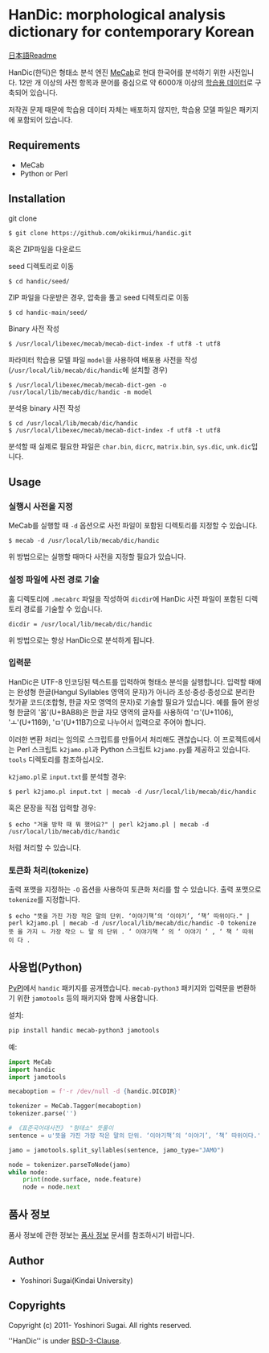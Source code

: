 # HanDic: morphological analysis dictionary for contemporary Korean

[日本語Readme](README_ja.md)

HanDic(한딕)은 형태소 분석 엔진 [MeCab](https://taku910.github.io/mecab/)로 현대 한국어를 분석하기 위한 사전입니다.
12만 개 이상의 사전 항목과 문어를 중심으로 약 6000개 이상의 [학습용 데이터](docs/source_list.md)로 구축되어 있습니다.

저작권 문제 때문에 학습용 데이터 자체는 배포하지 않지만, 학습용 모델 파일은 패키지에 포함되어 있습니다.

## Requirements

  - MeCab
  - Python or Perl

## Installation

git clone

```Shell
$ git clone https://github.com/okikirmui/handic.git
```

혹은 ZIP파일을 다운로드

seed 디렉토리로 이동

```Shell
$ cd handic/seed/
```

ZIP 파일을 다운받은 경우, 압축을 풀고 seed 디렉토리로 이동

```Shell
$ cd handic-main/seed/
```

Binary 사전 작성

```Shell
$ /usr/local/libexec/mecab/mecab-dict-index -f utf8 -t utf8
```

파라미터 학습용 모델 파일 `model`을 사용하여 배포용 사전을 작성(`/usr/local/lib/mecab/dic/handic`에 설치할 경우)

```Shell
$ /usr/local/libexec/mecab/mecab-dict-gen -o /usr/local/lib/mecab/dic/handic -m model
```

분석용 binary 사전 작성

```Shell
$ cd /usr/local/lib/mecab/dic/handic
$ /usr/local/libexec/mecab/mecab-dict-index -f utf8 -t utf8
```

분석할 때 실제로 필요한 파일은 `char.bin`, `dicrc`, `matrix.bin`, `sys.dic`, `unk.dic`입니다.

## Usage

### 실행시 사전을 지정

MeCab를 실행할 때 `-d` 옵션으로 사전 파일이 포함된 디렉토리를 지정할 수 있습니다.

```Shell
$ mecab -d /usr/local/lib/mecab/dic/handic
```

위 방법으로는 실행할 때마다 사전을 지정할 필요가 있습니다.

### 설정 파일에 사전 경로 기술

홈 디렉토리에 `.mecabrc` 파일을 작성하여 `dicdir`에 HanDic 사전 파일이 포함된 디렉토리 경로를 기술할 수 있습니다.

```text
dicdir = /usr/local/lib/mecab/dic/handic
```

위 방법으로는 항상 HanDic으로 분석하게 됩니다.

### 입력문

HanDic은 UTF-8 인코딩된 텍스트를 입력하여 형태소 분석을 실행합니다.
입력할 때에는 완성형 한글(Hangul Syllables 영역의 문자)가 아니라 초성·중성·종성으로 분리한 첫가끝 코드(조합형, 한글 자모 영역의 문자)로 기술할 필요가 있습니다.
예를 들어 완성형 한글의 '몸'(U+BAB8)은 한글 자모 영역의 글자를 사용하여 'ㅁ'(U+1106), 'ㅗ'(U+1169), 'ㅁ'(U+11B7)으로 나누어서 입력으로 주어야 합니다.

이러한 변환 처리는 임의로 스크립트를 만들어서 처리해도 괜찮습니다.
이 프로젝트에서는 Perl 스크립트 `k2jamo.pl`과 Python 스크립트 `k2jamo.py`를 제공하고 있습니다. `tools` 디렉토리를 참조하십시오.

`k2jamo.pl`로 `input.txt`를 분석할 경우:

```Shell
$ perl k2jamo.pl input.txt | mecab -d /usr/local/lib/mecab/dic/handic
```

혹은 문장을 직접 입력할 경우:

```Shell
$ echo "겨울 방학 때 뭐 했어요?" | perl k2jamo.pl | mecab -d /usr/local/lib/mecab/dic/handic
```

처럼 처리할 수 있습니다.

### 토큰화 처리(tokenize)

출력 포맷을 지정하는 `-O` 옵션을 사용하여 토큰화 처리를 할 수 있습니다.
출력 포맷으로 `tokenize`를 지정합니다.

```Shell
$ echo "뜻을 가진 가장 작은 말의 단위. ‘이야기책’의 ‘이야기’, ‘책’ 따위이다." | perl k2jamo.pl | mecab -d /usr/local/lib/mecab/dic/handic -O tokenize
뜻 을 가지 ㄴ 가장 작으 ㄴ 말 의 단위 . ‘ 이야기책 ’ 의 ‘ 이야기 ’ , ‘ 책 ’ 따위 이 다 .
```

## 사용법(Python)

[PyPI](https://pypi.org/project/handic/)에서 `handic` 패키지를 공개했습니다.
`mecab-python3` 패키지와 입력문을 변환하기 위한 `jamotools` 등의 패키지와 함께 사용합니다.

설치:

```bash
pip install handic mecab-python3 jamotools
```

예:

```Python
import MeCab
import handic
import jamotools

mecaboption = f'-r /dev/null -d {handic.DICDIR}'

tokenizer = MeCab.Tagger(mecaboption)
tokenizer.parse('')

# 《표준국어대사전》 "형태소" 뜻풀이
sentence = u'뜻을 가진 가장 작은 말의 단위. ‘이야기책’의 ‘이야기’, ‘책’ 따위이다.'

jamo = jamotools.split_syllables(sentence, jamo_type="JAMO")

node = tokenizer.parseToNode(jamo)
while node:
    print(node.surface, node.feature)
    node = node.next
```

## 품사 정보

품사 정보에 관한 정보는 [품사 정보](docs/pos_detail.md) 문서를 참조하시기 바랍니다.

## Author

  - Yoshinori Sugai(Kindai University)

## Copyrights

Copyright (c) 2011- Yoshinori Sugai. All rights reserved.

''HanDic'' is under [BSD-3-Clause](https://opensource.org/licenses/BSD-3-Clause).
